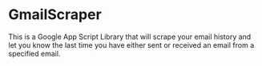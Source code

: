 # GmailScraper
This is a Google App Script Library that will scrape your email history and let you know the last time you have either sent or received an email from a specified email.

